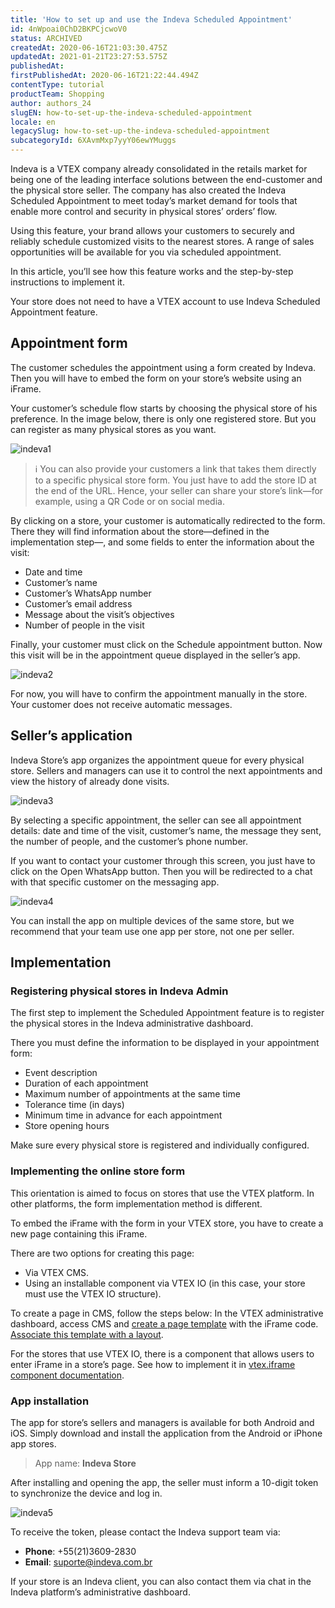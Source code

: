 ```yaml
---
title: 'How to set up and use the Indeva Scheduled Appointment'
id: 4nWpoai0ChD2BKPCjcwoV0
status: ARCHIVED
createdAt: 2020-06-16T21:03:30.475Z
updatedAt: 2021-01-21T23:27:53.575Z
publishedAt: 
firstPublishedAt: 2020-06-16T21:22:44.494Z
contentType: tutorial
productTeam: Shopping
author: authors_24
slugEN: how-to-set-up-the-indeva-scheduled-appointment
locale: en
legacySlug: how-to-set-up-the-indeva-scheduled-appointment
subcategoryId: 6XAvmMxp7yyY06ewYMuggs
---
```


Indeva is a VTEX company already consolidated in the retails market for being one of the leading interface solutions between the end-customer and the physical store seller. The company has also created the Indeva Scheduled Appointment to meet today’s market demand for tools that enable more control and security in physical stores’ orders’ flow. 

Using this feature, your brand allows your customers to securely and reliably schedule customized visits to the nearest stores. A range of sales opportunities will be available for you via scheduled appointment.

In this article, you’ll see how this feature works and the step-by-step instructions to implement it.

<div class=”alert alert-info”>
Your store does not need to have a VTEX account to use Indeva Scheduled Appointment feature.
</div>

## Appointment form

The customer schedules the appointment using a form created by Indeva. Then you will have to embed the form on your store’s website using an iFrame.

Your customer’s schedule flow starts by choosing the physical store of his preference. In the image below, there is only one registered store. But you can register as many physical stores as you want.

![indeva1](//images.ctfassets.net/alneenqid6w5/3QXzMhoJN1qYZZ6c8mlfcB/4cf28e34420ac49bfcaa6f78a9b2951a/indeva1.png)

>ℹ️ You can also provide your customers a link that takes them directly to a specific physical store form. You just have to add the store ID at the end of the URL. Hence, your seller can share your store’s link—for example, using a QR Code or on social media.

By clicking on a store, your customer is automatically redirected to the form. There they will find information about the store—defined in the implementation step—, and some fields to enter the information about the visit:

- Date and time
- Customer’s name
- Customer’s WhatsApp number
- Customer’s email address
- Message about the visit’s objectives
- Number of people in the visit

Finally, your customer must click on the Schedule appointment button. Now this visit will be in the appointment queue displayed in the seller’s app.

![indeva2](//images.ctfassets.net/alneenqid6w5/sD5kRl2jv7QxksElwMibF/5aa5ec8582c10891ee90bfcf556144aa/indeva2.png)

<div class=”alert alert-warning”>
For now, you will have to confirm the appointment manually in the store. Your customer does not receive automatic messages.
</div>

## Seller’s application

Indeva Store’s app organizes the appointment queue for every physical store. Sellers and managers can use it to control the next appointments and view the history of already done visits. 

![indeva3](//images.ctfassets.net/alneenqid6w5/71ZOQFSA8uKJKMdjrfsaX1/ae2b7836ab6e76efe752cfd3cdca0dd4/indeva3.png)

By selecting a specific appointment, the seller can see all appointment details: date and time of the visit, customer’s name, the message they sent, the number of people, and the customer’s phone number.

If you want to contact your customer through this screen, you just have to click on the Open WhatsApp button. Then you will be redirected to a chat with that specific customer on the messaging app.

![indeva4](//images.ctfassets.net/alneenqid6w5/6xnGRcIBINTYj7n9HDnTJ4/97e54074b046a5295936d66bd17761fe/indeva4.png)

<div class=”alert alert-info”>
You can install the app on multiple devices of the same store, but we recommend that your team use one app per store, not one per seller. 
</div>

## Implementation

### Registering physical stores in Indeva Admin

The first step to implement the Scheduled Appointment feature is to register the physical stores in the Indeva administrative dashboard.

There you must define the information to be displayed in your appointment form:

- Event description
- Duration of each appointment
- Maximum number of appointments at the same time
- Tolerance time (in days)
- Minimum time in advance for each appointment
- Store opening hours

<div class=”alert alert-info”>
Make sure every physical store is registered and individually configured.
</div>

### Implementing the online store form

<div class=”alert alert-info”>
This orientation is aimed to focus on stores that use the VTEX platform. In other platforms, the form implementation method is different.
</div>

To embed the iFrame with the form in your VTEX store, you have to create a new page containing this iFrame.

There are two options for creating this page:
- Via VTEX CMS.
- Using an installable component via VTEX IO (in this case, your store must use the VTEX IO structure).

To create a page in CMS, follow the steps below: 
In the VTEX administrative dashboard, access CMS and [create a page template](https://help.vtex.com/tracks/cms--2YcpgIljVaLVQYMzxQbc3z/Y6dPEF6GzROQ8PuYKxrKe) with the iFrame code. [Associate this template with a layout](https://help.vtex.com/tracks/cms--2YcpgIljVaLVQYMzxQbc3z/53N9sPOOOCqBRaoqmqTAOw).

For the stores that use VTEX IO, there is a component that allows users to enter iFrame in a store’s page. See how to implement it in [vtex.iframe component documentation](https://vtex.io/docs/components/all/vtex.iframe@0.2.0/).

### App installation

The app for store’s sellers and managers is available for both Android and iOS. Simply download and install the application from the Android or iPhone app stores.

> App name: __Indeva Store__

After installing and opening the app, the seller must inform a 10-digit token to synchronize the device and log in.

![indeva5](//images.ctfassets.net/alneenqid6w5/8K9WlmZVH3omGfWus5jke/ce2eb6f9b3b9ba58ba119d285184aca5/indeva5.png)

To receive the token, please contact the Indeva support team via:
- __Phone__: +55(21)3609-2830
- __Email__: suporte@indeva.com.br

If your store is an Indeva client, you can also contact them via chat in the Indeva platform’s administrative dashboard.
